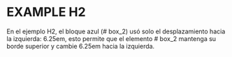 # EXAMPLE H2

En el ejemplo H2, el bloque azul (# box_2) usó solo el desplazamiento hacia la izquierda: 6.25em, esto permite que el elemento # box_2 mantenga su borde superior y cambie 6.25em hacia la izquierda. 
